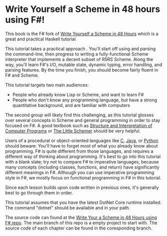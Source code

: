 # Write Yourself a Scheme in 48 hours using F#!
This book is the F# fork of [Write Yourself a Scheme in 48 Hours](https://en.wikibooks.org/wiki/Write_Yourself_a_Scheme_in_48_Hours) which is a great and practical Haskell tutorial. 

This tutorial takes a practical approach . You'll start off using and parsing the command-line, then progress to writing a fully-functional Scheme interpreter that implements a decent subset of R5RS Scheme. Along the way, you'll learn F#'s I/O, mutable state, dynamic typing, error handling, and parsing features. By the time you finish, you should become fairly fluent in F# and Scheme.

This tutorial targets two main audiences:

* People who already know Lisp or Scheme, and want to learn F#
* People who don't know any programming language, but have a strong quantitative background, and are familiar with computers

The second group will likely find this challenging, as this tutorial glosses over several concepts in Scheme and general programming in order to stay focused on F#. A good textbook such as [Structure and Interpretation of Computer Programs](https://mitpress.mit.edu/sites/default/files/sicp/full-text/book/book.html) or [The Little Schemer](https://mitpress.mit.edu/sites/default/files/sicp/full-text/book/book.html) should be very helpful.

Users of a procedural or object-oriented languages like [C](https://en.wikipedia.org/wiki/C_(programming_language)), [Java](https://en.wikipedia.org/wiki/Java_(programming_language)), or [Python](https://en.wikipedia.org/wiki/Java_(programming_language)) should beware: You'll have to forget most of what you already know about programming. F# is quite different from those languages, and requires a different way of thinking about programming. It's best to go into this tutorial with a blank slate; try not to compare F# to imperative languages, because many concepts (including classes, functions, and return) have significantly different meanings in F#. Although you can use imperative programming style in F#, we mostly focus on functional programming in F# in this tutorial.

Since each lesson builds upon code written in previous ones, it's generally best to go through them in order.

This tutorial assumes that you have the latest DotNet Core runtime installed. The command "dotnet" should be available and in your path.

The source code can found at the [Write Your a Scheme in 48 Hours using F# repo](https://github.com/pangwa/write-yourself-a-scheme). The main branch of this repo is a empty project to start with. The source code of each chapter can be found in the coresponding branch.
